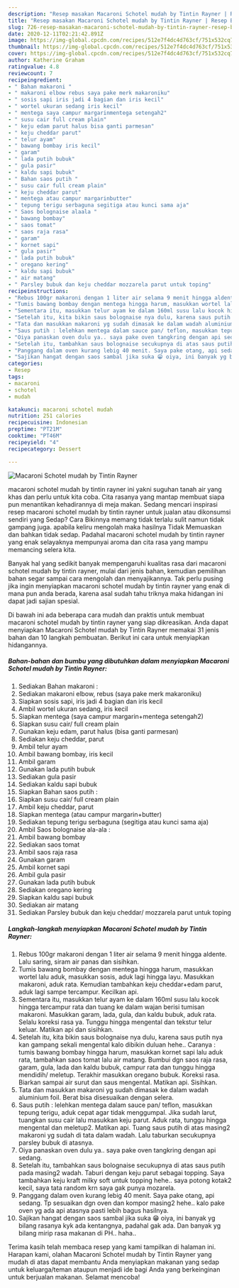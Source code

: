 ```yaml
---
description: "Resep masakan Macaroni Schotel mudah by Tintin Rayner | Resep Bumbu Macaroni Schotel mudah by Tintin Rayner Yang Enak Dan Lezat"
title: "Resep masakan Macaroni Schotel mudah by Tintin Rayner | Resep Bumbu Macaroni Schotel mudah by Tintin Rayner Yang Enak Dan Lezat"
slug: 726-resep-masakan-macaroni-schotel-mudah-by-tintin-rayner-resep-bumbu-macaroni-schotel-mudah-by-tintin-rayner-yang-enak-dan-lezat
date: 2020-12-11T02:21:42.891Z
image: https://img-global.cpcdn.com/recipes/512e7f4dc4d763cf/751x532cq70/macaroni-schotel-mudah-by-tintin-rayner-foto-resep-utama.jpg
thumbnail: https://img-global.cpcdn.com/recipes/512e7f4dc4d763cf/751x532cq70/macaroni-schotel-mudah-by-tintin-rayner-foto-resep-utama.jpg
cover: https://img-global.cpcdn.com/recipes/512e7f4dc4d763cf/751x532cq70/macaroni-schotel-mudah-by-tintin-rayner-foto-resep-utama.jpg
author: Katherine Graham
ratingvalue: 4.8
reviewcount: 7
recipeingredient:
- " Bahan makaroni "
- " makaroni elbow rebus saya pake merk makaroniku"
- " sosis sapi iris jadi 4 bagian dan iris kecil"
- " wortel ukuran sedang iris kecil"
- " mentega saya campur margarinmentega setengah2"
- " susu cair full cream plain"
- " keju edam parut halus bisa ganti parmesan"
- " keju cheddar parut"
- " telur ayam"
- " bawang bombay iris kecil"
- " garam"
- " lada putih bubuk"
- " gula pasir"
- " kaldu sapi bubuk"
- " Bahan saos putih "
- " susu cair full cream plain"
- " keju cheddar parut"
- " mentega atau campur margarinbutter"
- " tepung terigu serbaguna segitiga atau kunci sama aja"
- " Saos bolognaise alaala "
- " bawang bombay"
- " saos tomat"
- " saos raja rasa"
- " garam"
- " kornet sapi"
- " gula pasir"
- " lada putih bubuk"
- " oregano kering"
- " kaldu sapi bubuk"
- " air matang"
- " Parsley bubuk dan keju cheddar mozzarela parut untuk toping"
recipeinstructions:
- "Rebus 100gr makaroni dengan 1 liter air selama 9 menit hingga aldente. Lalu saring, siram air panas dan sisihkan."
- "Tumis bawang bombay dengan mentega hingga harum, masukkan wortel lalu aduk, masukkan sosis, aduk lagi hingga layu. Masukkan makaroni, aduk rata. Kemudian tambahkan keju cheddar+edam parut, aduk lagi sampe tercampur. Kecilkan api."
- "Sementara itu, masukkan telur ayam ke dalam 160ml susu lalu kocok hingga tercampur rata dan tuang ke dalam wajan berisi tumisan makaroni. Masukkan garam, lada, gula, dan kaldu bubuk, aduk rata. Selalu koreksi rasa ya. Tunggu hingga mengental dan tekstur telur keluar. Matikan api dan sisihkan."
- "Setelah itu, kita bikin saus bolognaise nya dulu, karena saus putih nya kan gampang sekali mengental kalo dibikin duluan hehe.. Caranya : tumis bawang bombay hingga harum, masukkan kornet sapi lalu aduk rata, tambahkan saos tomat lalu air matang. Bumbui dgn saos raja rasa, garam, gula, lada dan kaldu bubuk, campur rata dan tunggu hingga mendidih/ meletup. Terakhir masukkan oregano bubuk. Koreksi rasa. Biarkan sampai air surut dan saus mengental. Matikan api. Sisihkan."
- "Tata dan masukkan makaroni yg sudah dimasak ke dalam wadah aluminium foil. Berat bisa disesuaikan dengan selera."
- "Saus putih : lelehkan mentega dalam sauce pan/ teflon, masukkan tepung terigu, aduk cepat agar tidak menggumpal. Jika sudah larut, tuangkan susu cair lalu masukkan keju parut. Aduk rata, tunggu hingga mengental dan meletup2. Matikan api. Tuang saus putih di atas masing2 makaroni yg sudah di tata dalam wadah. Lalu taburkan secukupnya parsley bubuk di atasnya."
- "Oiya panaskan oven dulu ya.. saya pake oven tangkring dengan api sedang."
- "Setelah itu, tambahkan saus bolognaise secukupnya di atas saus putih pada masing2 wadah. Taburi dengan keju parut sebagai topping. Saya tambahkan keju kraft milky soft untuk topping hehe.. saya potong kotak2 kecil, saya tata random krn saya gak punya mozarela."
- "Panggang dalam oven kurang lebig 40 menit. Saya pake otang, api sedang. Tp sesuaikan dgn oven dan kompor masing2 hehe.. kalo pake oven yg ada api atasnya pasti lebih bagus hasilnya."
- "Sajikan hangat dengan saos sambal jika suka 😁 oiya, ini banyak yg bilang rasanya kyk ada kentangnya, padahal gak ada. Dan banyak yg bilang mirip rasa makanan di PH.. haha.."
categories:
- Resep
tags:
- macaroni
- schotel
- mudah

katakunci: macaroni schotel mudah 
nutrition: 251 calories
recipecuisine: Indonesian
preptime: "PT21M"
cooktime: "PT46M"
recipeyield: "4"
recipecategory: Dessert

---
```



![Macaroni Schotel mudah by Tintin Rayner](https://img-global.cpcdn.com/recipes/512e7f4dc4d763cf/751x532cq70/macaroni-schotel-mudah-by-tintin-rayner-foto-resep-utama.jpg)


macaroni schotel mudah by tintin rayner ini yakni suguhan tanah air yang khas dan perlu untuk kita coba. Cita rasanya yang mantap membuat siapa pun menantikan kehadirannya di meja makan.
Sedang mencari inspirasi resep macaroni schotel mudah by tintin rayner untuk jualan atau dikonsumsi sendiri yang Sedap? Cara Bikinnya memang tidak terlalu sulit namun tidak gampang juga. apabila keliru mengolah maka hasilnya Tidak Memuaskan dan bahkan tidak sedap. Padahal macaroni schotel mudah by tintin rayner yang enak selayaknya mempunyai aroma dan cita rasa yang mampu memancing selera kita.



Banyak hal yang sedikit banyak mempengaruhi kualitas rasa dari macaroni schotel mudah by tintin rayner, mulai dari jenis bahan, kemudian pemilihan bahan segar sampai cara mengolah dan menyajikannya. Tak perlu pusing jika ingin menyiapkan macaroni schotel mudah by tintin rayner yang enak di mana pun anda berada, karena asal sudah tahu triknya maka hidangan ini dapat jadi sajian spesial.


Di bawah ini ada beberapa cara mudah dan praktis untuk membuat macaroni schotel mudah by tintin rayner yang siap dikreasikan. Anda dapat menyiapkan Macaroni Schotel mudah by Tintin Rayner memakai 31 jenis bahan dan 10 langkah pembuatan. Berikut ini cara untuk menyiapkan hidangannya.

<!--inarticleads1-->

##### Bahan-bahan dan bumbu yang dibutuhkan dalam menyiapkan Macaroni Schotel mudah by Tintin Rayner:

1. Sediakan  Bahan makaroni :
1. Sediakan  makaroni elbow, rebus (saya pake merk makaroniku)
1. Siapkan  sosis sapi, iris jadi 4 bagian dan iris kecil
1. Ambil  wortel ukuran sedang, iris kecil
1. Siapkan  mentega (saya campur margarin+mentega setengah2)
1. Siapkan  susu cair/ full cream plain
1. Gunakan  keju edam, parut halus (bisa ganti parmesan)
1. Sediakan  keju cheddar, parut
1. Ambil  telur ayam
1. Ambil  bawang bombay, iris kecil
1. Ambil  garam
1. Gunakan  lada putih bubuk
1. Sediakan  gula pasir
1. Sediakan  kaldu sapi bubuk
1. Siapkan  Bahan saos putih :
1. Siapkan  susu cair/ full cream plain
1. Ambil  keju cheddar, parut
1. Siapkan  mentega (atau campur margarin+butter)
1. Sediakan  tepung terigu serbaguna (segitiga atau kunci sama aja)
1. Ambil  Saos bolognaise ala-ala :
1. Ambil  bawang bombay
1. Sediakan  saos tomat
1. Ambil  saos raja rasa
1. Gunakan  garam
1. Ambil  kornet sapi
1. Ambil  gula pasir
1. Gunakan  lada putih bubuk
1. Sediakan  oregano kering
1. Siapkan  kaldu sapi bubuk
1. Sediakan  air matang
1. Sediakan  Parsley bubuk dan keju cheddar/ mozzarela parut untuk toping




<!--inarticleads2-->

##### Langkah-langkah menyiapkan Macaroni Schotel mudah by Tintin Rayner:

1. Rebus 100gr makaroni dengan 1 liter air selama 9 menit hingga aldente. Lalu saring, siram air panas dan sisihkan.
1. Tumis bawang bombay dengan mentega hingga harum, masukkan wortel lalu aduk, masukkan sosis, aduk lagi hingga layu. Masukkan makaroni, aduk rata. Kemudian tambahkan keju cheddar+edam parut, aduk lagi sampe tercampur. Kecilkan api.
1. Sementara itu, masukkan telur ayam ke dalam 160ml susu lalu kocok hingga tercampur rata dan tuang ke dalam wajan berisi tumisan makaroni. Masukkan garam, lada, gula, dan kaldu bubuk, aduk rata. Selalu koreksi rasa ya. Tunggu hingga mengental dan tekstur telur keluar. Matikan api dan sisihkan.
1. Setelah itu, kita bikin saus bolognaise nya dulu, karena saus putih nya kan gampang sekali mengental kalo dibikin duluan hehe.. Caranya : tumis bawang bombay hingga harum, masukkan kornet sapi lalu aduk rata, tambahkan saos tomat lalu air matang. Bumbui dgn saos raja rasa, garam, gula, lada dan kaldu bubuk, campur rata dan tunggu hingga mendidih/ meletup. Terakhir masukkan oregano bubuk. Koreksi rasa. Biarkan sampai air surut dan saus mengental. Matikan api. Sisihkan.
1. Tata dan masukkan makaroni yg sudah dimasak ke dalam wadah aluminium foil. Berat bisa disesuaikan dengan selera.
1. Saus putih : lelehkan mentega dalam sauce pan/ teflon, masukkan tepung terigu, aduk cepat agar tidak menggumpal. Jika sudah larut, tuangkan susu cair lalu masukkan keju parut. Aduk rata, tunggu hingga mengental dan meletup2. Matikan api. Tuang saus putih di atas masing2 makaroni yg sudah di tata dalam wadah. Lalu taburkan secukupnya parsley bubuk di atasnya.
1. Oiya panaskan oven dulu ya.. saya pake oven tangkring dengan api sedang.
1. Setelah itu, tambahkan saus bolognaise secukupnya di atas saus putih pada masing2 wadah. Taburi dengan keju parut sebagai topping. Saya tambahkan keju kraft milky soft untuk topping hehe.. saya potong kotak2 kecil, saya tata random krn saya gak punya mozarela.
1. Panggang dalam oven kurang lebig 40 menit. Saya pake otang, api sedang. Tp sesuaikan dgn oven dan kompor masing2 hehe.. kalo pake oven yg ada api atasnya pasti lebih bagus hasilnya.
1. Sajikan hangat dengan saos sambal jika suka 😁 oiya, ini banyak yg bilang rasanya kyk ada kentangnya, padahal gak ada. Dan banyak yg bilang mirip rasa makanan di PH.. haha..




Terima kasih telah membaca resep yang kami tampilkan di halaman ini. Harapan kami, olahan Macaroni Schotel mudah by Tintin Rayner yang mudah di atas dapat membantu Anda menyiapkan makanan yang sedap untuk keluarga/teman ataupun menjadi ide bagi Anda yang berkeinginan untuk berjualan makanan. Selamat mencoba!
